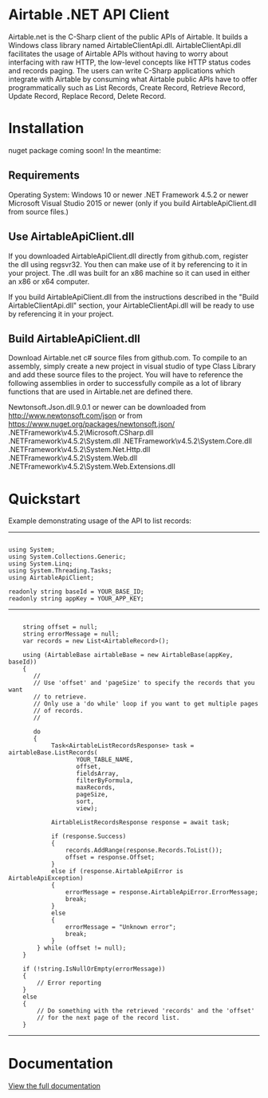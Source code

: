 # Airtable .NET API Client

Airtable.net is the C-Sharp client of the public APIs of Airtable. It builds a Windows class library named AirtableClientApi.dll.
AirtableClientApi.dll facilitates the usage of Airtable APIs without having to worry about interfacing with raw HTTP, 
the low-level concepts like HTTP status codes and records paging. The users can write C-Sharp applications which integrate with
Airtable by consuming what Airtable public APIs have to offer programmatically such as List Records, Create Record, Retrieve Record, 
Update Record, Replace Record, Delete Record.

# Installation
nuget package coming soon! In the meantime:

## Requirements

Operating System: Windows 10 or newer
.NET Framework 4.5.2 or newer
Microsoft Visual Studio 2015 or newer (only if you build AirtableApiClient.dll from source files.)

## Use AirtableApiClient.dll

If you downloaded AirtableApiClient.dll directly from github.com, register the dll using regsvr32. You then can make use of it by 
referencing to it in your project.
The .dll was built for an x86 machine so it can used in either an x86 or x64 computer.

If you build AirtableApiClient.dll from the instructions described in the "Build AirtableClientApi.dll" section, your 
AirtableClientApi.dll will be ready to use by referencing it in your project.

## Build AirtableApiClient.dll

Download Airtable.net c# source files from github.com. To compile to an assembly, simply create a new project in visual studio 
of type Class Library and add these source files to the project. You will have to reference the following assemblies in order to 
successfully compile as a lot of library functions that are used in Airtable.net are defined there.

Newtonsoft.Json.dll.9.0.1 or newer can be downloaded from http://www.newtonsoft.com/json or from https://www.nuget.org/packages/newtonsoft.json/
.NETFramework\v4.5.2\Microsoft.CSharp.dll
.NETFramework\v4.5.2\System.dll
.NETFramework\v4.5.2\System.Core.dll
.NETFramework\v4.5.2\System.Net.Http.dll
.NETFramework\v4.5.2\System.Web.dll
.NETFramework\v4.5.2\System.Web.Extensions.dll

# Quickstart

Example demonstrating usage of the API to list records:

----------------------

```

using System;
using System.Collections.Generic;
using System.Linq;
using System.Threading.Tasks;
using AirtableApiClient;

readonly string baseId = YOUR_BASE_ID;
readonly string appKey = YOUR_APP_KEY;

```

----------------------


```

    string offset = null;
    string errorMessage = null;
    var records = new List<AirtableRecord>();

    using (AirtableBase airtableBase = new AirtableBase(appKey, baseId))
    {
       //
       // Use 'offset' and 'pageSize' to specify the records that you want
       // to retrieve.
       // Only use a 'do while' loop if you want to get multiple pages
       // of records.
       //

       do
       {
            Task<AirtableListRecordsResponse> task = airtableBase.ListRecords(
                   YOUR_TABLE_NAME, 
                   offset, 
                   fieldsArray, 
                   filterByFormula, 
                   maxRecords, 
                   pageSize, 
                   sort, 
                   view);

            AirtableListRecordsResponse response = await task;

            if (response.Success)
            {
                records.AddRange(response.Records.ToList());
                offset = response.Offset;
            }
            else if (response.AirtableApiError is AirtableApiException)
            {
                errorMessage = response.AirtableApiError.ErrorMessage;
                break;
            }
            else
            {
                errorMessage = "Unknown error";
                break;
            }
        } while (offset != null);
    }

    if (!string.IsNullOrEmpty(errorMessage))
    {
        // Error reporting
    }
    else
    {
        // Do something with the retrieved 'records' and the 'offset'
        // for the next page of the record list.
    } 

```

-------------------------------------

# Documentation

[View the full documentation](https://github.com/ngocnicholas/airtable.net/wiki/Documentation)